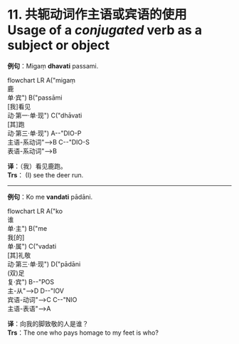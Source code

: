 # **11. 共轭动词作主语或宾语的使用<br>Usage of** a *conjugated* verb as a subject or object 

**例句**：Migaṃ **dhavati** passami. 
<div class="mermaid">
flowchart LR
A("migaṃ<br>鹿<br>单·宾")
B("passāmi<br>[我]看见<br>动·第一·单·现")
C("dhāvati<br>[其]跑<br>动·第三·单·现")
A--"DIO-P<br>主语-系动词"-->B
C--"DIO-S<br>表语-系动词"-->B
</div>

**译**：（我）看见鹿跑。<br>
**Trs**： (I) see the deer run. 

---

**例句**：Ko me **vandati** pādāni.
<div class="mermaid">
flowchart LR
A("ko<br>谁<br>单·主")
B("me<br>我[的]<br>单·属")
C("vadati<br>[其]礼敬<br>动·第三·单·现")
D("pādāni<br>(双)足<br>复·宾")
B--"POS<br>主-从"-->D
D--"IOV<br>宾语-动词"-->C
C--"NIO<br>主语-表语"-->A
</div>


**译**：向我的脚致敬的人是谁？<br>
**Trs**：The one who pays homage to my feet is who? 
